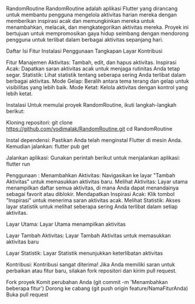RandomRoutine
RandomRoutine adalah aplikasi Flutter yang dirancang untuk membantu pengguna mengelola aktivitas harian mereka dengan memberikan inspirasi acak dan memungkinkan mereka untuk menambahkan, melacak, dan mengkategorikan aktivitas mereka. Proyek ini bertujuan untuk mempromosikan gaya hidup seimbang dengan mendorong pengguna untuk terlibat dalam berbagai aktivitas sepanjang hari.

Daftar Isi
Fitur
Instalasi
Penggunaan
Tangkapan Layar
Kontribusi

Fitur
Manajemen Aktivitas: Tambah, edit, dan hapus aktivitas.
Inspirasi Acak: Dapatkan saran aktivitas acak untuk menjaga rutinitas Anda tetap segar.
Statistik: Lihat statistik tentang seberapa sering Anda terlibat dalam berbagai aktivitas.
Mode Gelap: Beralih antara tema terang dan gelap untuk visibilitas yang lebih baik.
Mode Ketat: Kelola aktivitas dengan kontrol yang lebih ketat.

Instalasi
Untuk memulai proyek RandomRoutine, ikuti langkah-langkah berikut:

Kloning repositori:
git clone https://github.com/yodimalak/RandomRoutine.git
cd RandomRoutine

Instal dependensi: 
Pastikan Anda telah menginstal Flutter di mesin Anda. Kemudian jalankan:
flutter pub get

Jalankan aplikasi: 
Gunakan perintah berikut untuk menjalankan aplikasi:
flutter run

Penggunaan : 
Menambahkan Aktivitas: Navigasikan ke layar "Tambah Aktivitas" untuk memasukkan aktivitas baru.
Melihat Aktivitas: Layar utama menampilkan daftar semua aktivitas, di mana Anda dapat menandainya sebagai favorit atau diblokir.
Mendapatkan Inspirasi Acak: Klik tombol "Inspirasi" untuk menerima saran aktivitas acak.
Melihat Statistik: Akses layar statistik untuk melihat seberapa sering Anda terlibat dalam setiap aktivitas.


Layar Utama: Layar Utama menampilkan aktivitas

Layar Tambah Aktivitas: Layar Tambah Aktivitas untuk memasukkan aktivitas baru

Layar Statistik: Layar Statistik menunjukkan keterlibatan aktivitas

Kontribusi: Kontribusi sangat diterima! Jika Anda memiliki saran untuk perbaikan atau fitur baru, silakan fork repositori dan kirim pull request.


Fork proyek
Komit perubahan Anda (git commit -m 'Menambahkan beberapa fitur')
Dorong ke cabang (git push origin feature/NamaFiturAnda)
Buka pull request
